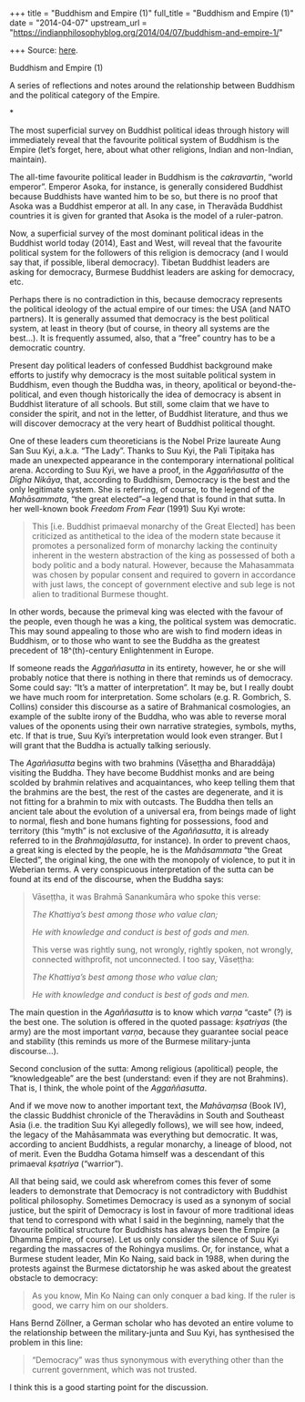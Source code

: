 +++
title = "Buddhism and Empire (1)"
full_title = "Buddhism and Empire (1)"
date = "2014-04-07"
upstream_url = "https://indianphilosophyblog.org/2014/04/07/buddhism-and-empire-1/"

+++
Source: [here](https://indianphilosophyblog.org/2014/04/07/buddhism-and-empire-1/).

Buddhism and Empire (1)

A series of reflections and notes around the relationship between
Buddhism and the political category of the Empire.

\*

The most superficial survey on Buddhist political ideas through history
will immediately reveal that the favourite political system of Buddhism
is the Empire (let’s forget, here, about what other religions, Indian
and non-Indian, maintain).

The all-time favourite political leader in Buddhism is the
*cakravartin*, “world emperor”. Emperor Asoka, for instance, is
generally considered Buddhist because Buddhists have wanted him to be
so, but there is no proof that Asoka was a Buddhist emperor at all. In
any case, in Theravāda Buddhist countries it is given for granted that
Asoka is the model of a ruler-patron.

Now, a superficial survey of the most dominant political ideas in the
Buddhist world today (2014), East and West, will reveal that the
favourite political system for the followers of this religion is
democracy (and I would say that, if possible, liberal democracy).
Tibetan Buddhist leaders are asking for democracy, Burmese Buddhist
leaders are asking for democracy, etc.

Perhaps there is no contradiction in this, because democracy represents
the political ideology of the actual empire of our times: the USA (and
NATO partners). It is generally assumed that democracy is the best
political system, at least in theory (but of course, in theory all
systems are the best…). It is frequently assumed, also, that a “free”
country has to be a democratic country.

Present day political leaders of confessed Buddhist background make
efforts to justify why democracy is the most suitable political system
in Buddhism, even though the Buddha was, in theory, apolitical or
beyond-the-political, and even though historically the idea of democracy
is absent in Buddhist literature of all schools. But still, some claim
that we have to consider the spirit, and not in the letter, of Buddhist
literature, and thus we will discover democracy at the very heart of
Buddhist political thought.

One of these leaders cum theoreticians is the Nobel Prize laureate Aung
San Suu Kyi, a.k.a. “The Lady”. Thanks to Suu Kyi, the Pali Tipiṭaka has
made an unexpected appearance in the contemporary international
political arena. According to Suu Kyi, we have a proof, in the
*Aggaññasutta* of the *Dīgha Nikāya*, that, according to Buddhism,
Democracy is the best and the only legitimate system. She is referring,
of course, to the legend of the *Mahāsammata*, “the great elected”–a
legend that is found in that sutta. In her well-known book *Freedom From
Fear* (1991) Suu Kyi wrote:

> This \[i.e. Buddhist primaeval monarchy of the Great Elected\] has
> been criticized as antithetical to the idea of the modern state
> because it promotes a personalized form of monarchy lacking the
> continuity inherent in the western abstraction of the king as
> possessed of both a body politic and a body natural. However, because
> the Mahasammata was chosen by popular consent and required to govern
> in accordance with just laws, the concept of government elective and
> sub lege is not alien to traditional Burmese thought.

In other words, because the primeval king was elected with the favour of
the people, even though he was a king, the political system was
democratic. This may sound appealing to those who are wish to find
modern ideas in Buddhism, or to those who want to see the Buddha as the
greatest precedent of 18^(th)-century Enlightenment in Europe.

If someone reads the *Aggaññasutta* in its entirety, however, he or she
will probably notice that there is nothing in there that reminds us of
democracy. Some could say: “It’s a matter of interpretation”. It may be,
but I really doubt we have much room for interpretation. Some scholars
(e.g. R. Gombrich, S. Collins) consider this discourse as a satire of
Brahmanical cosmologies, an example of the sublte irony of the Buddha,
who was able to reverse moral values of the oponents using their own
narrative strategies, symbols, myths, etc. If that is true, Suu Kyi’s
interpretation would look even stranger. But I will grant that the
Buddha is actually talking seriously.

The *Agaññasutta* begins with two brahmins (Vāseṭṭha and Bharaddāja)
visiting the Buddha. They have become Buddhist monks and are being
scolded by brahmin relatives and acquaintances, who keep telling them
that the brahmins are the best, the rest of the castes are degenerate,
and it is not fitting for a brahmin to mix with outcasts. The Buddha
then tells an ancient tale about the evolution of a universal era, from
beings made of light to normal, flesh and bone humans fighting for
possessions, food and territory (this “myth” is not exclusive of the
*Agaññasutta*, it is already referred to in the *Brahmajālasutta*, for
instance). In order to prevent chaos, a great king is elected by the
people, he is the *Mahāsammata* “the Great Elected”, the original king,
the one with the monopoly of violence, to put it in Weberian terms. A
very conspicuous interpretation of the sutta can be found at its end of
the discourse, when the Buddha says:

> Vāseṭṭha, it was Brahmā Sanankumāra who spoke this verse:
>
> *The Khattiya’s best among those who value clan;*
>
> *He with knowledge and conduct is best of gods and men.*
>
> This verse was rightly sung, not wrongly, rightly spoken, not wrongly,
> connected withprofit, not unconnected. I too say, Vāseṭṭha:
>
> *The Khattiya’s best among those who value clan;*
>
> *He with knowledge and conduct is best of gods and men.*

The main question in the *Agaññasutta* is to know which *varṇa* “caste”
(?) is the best one. The solution is offered in the quoted passage:
*kṣatriyas* (the army) are the most important *varṇa*, because they
guarantee social peace and stability (this reminds us more of the
Burmese military-junta discourse…).

Second conclusion of the sutta: Among religious (apolitical) people, the
“knowledgeable” are the best (understand: even if they are not
Brahmins). That is, I think, the whole point of the *Aggaññasutta*.

And if we move now to another important text, the *Mahāvaṃsa* (Book IV),
the classic Buddhist chronicle of the Theravādins in South and Southeast
Asia (i.e. the tradition Suu Kyi allegedly follows), we will see how,
indeed, the legacy of the Mahāsammata was everything but democratic. It
was, according to ancient Buddhists, a regular monarchy, a lineage of
blood, not of merit. Even the Buddha Gotama himself was a descendant of
this primaeval *kṣatriya* (“warrior”).

All that being said, we could ask wherefrom comes this fever of some
leaders to demonstrate that Democracy is not contradictory with Buddhist
political philosophy. Sometimes Democracy is used as a synonym of social
justice, but the spirit of Democracy is lost in favour of more
traditional ideas that tend to correspond with what I said in the
beginning, namely that the favourite political structure for Buddhists
has always been the Empire (a Dhamma Empire, of course). Let us only
consider the silence of Suu Kyi regarding the massacres of the Rohingya
muslims. Or, for instance, what a Burmese student leader, Min Ko Naing,
said back in 1988, when during the protests against the Burmese
dictatorship he was asked about the greatest obstacle to democracy:

> As you know, Min Ko Naing can only conquer a bad king. If the ruler
> is good, we carry him on our sholders.

Hans Bernd Zöllner, a German scholar who has devoted an entire volume to
the relationship between the military-junta and Suu Kyi, has synthesised
the problem in this line:

> “Democracy” was thus synonymous with everything other than the
> current government, which was not trusted.

I think this is a good starting point for the discussion.
